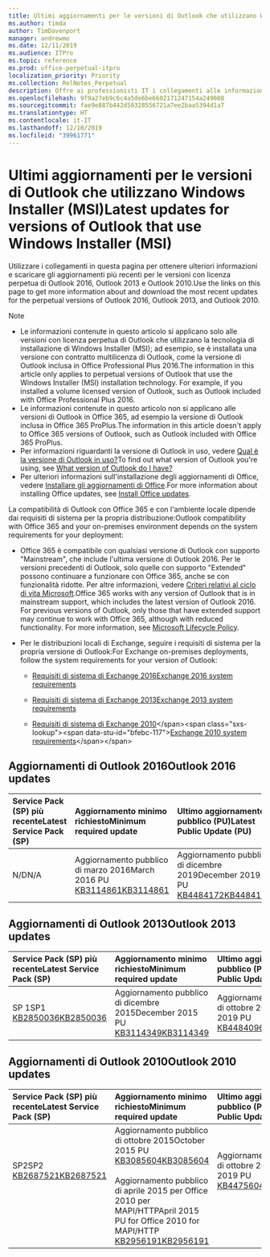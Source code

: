 ```yaml
---
title: Ultimi aggiornamenti per le versioni di Outlook che utilizzano Windows Installer (MSI)
ms.author: timda
author: TimDavenport
manager: andrewmo
ms.date: 12/11/2019
ms.audience: ITPro
ms.topic: reference
ms.prod: office-perpetual-itpro
localization_priority: Priority
ms.collection: RelNotes_Perpetual
description: Offre ai professionisti IT i collegamenti alle informazioni sugli aggiornamenti più recenti delle versioni con licenza perpetua di Outlook 2016, Outlook 2013, e Outlook 2010
ms.openlocfilehash: 9f9a27eb9c6c4a5de6be6602171247154a249088
ms.sourcegitcommit: fae9e887b442d58328556721a7ee2baa5394d1a7
ms.translationtype: HT
ms.contentlocale: it-IT
ms.lasthandoff: 12/10/2019
ms.locfileid: "39961771"
---
```

# <a name="latest-updates-for-versions-of-outlook-that-use-windows-installer-msi"></a><span data-ttu-id="bfebc-103">Ultimi aggiornamenti per le versioni di Outlook che utilizzano Windows Installer (MSI)</span><span class="sxs-lookup"><span data-stu-id="bfebc-103">Latest updates for versions of Outlook that use Windows Installer (MSI)</span></span>

<span data-ttu-id="bfebc-104">Utilizzare i collegamenti in questa pagina per ottenere ulteriori informazioni e scaricare gli aggiornamenti più recenti per le versioni con licenza perpetua di Outlook 2016, Outlook 2013 e Outlook 2010.</span><span class="sxs-lookup"><span data-stu-id="bfebc-104">Use the links on this page to get more information about and download the most recent updates for the perpetual versions of Outlook 2016, Outlook 2013, and Outlook 2010.</span></span>
  
> [!NOTE]
> - <span data-ttu-id="bfebc-p101">Le informazioni contenute in questo articolo si applicano solo alle versioni con licenza perpetua di Outlook che utilizzano la tecnologia di installazione di Windows Installer (MSI); ad esempio, se è installata una versione con contratto multilicenza di Outlook, come la versione di Outlook inclusa in Office Professional Plus 2016.</span><span class="sxs-lookup"><span data-stu-id="bfebc-p101">The information in this article only applies to perpetual versions of Outlook that use the Windows Installer (MSI) installation technology. For example, if you installed a volume licensed version of Outlook, such as Outlook included with Office Professional Plus 2016.</span></span>
> - <span data-ttu-id="bfebc-107">Le informazioni contenute in questo articolo non si applicano alle versioni di Outlook in Office 365, ad esempio la versione di Outlook inclusa in Office 365 ProPlus.</span><span class="sxs-lookup"><span data-stu-id="bfebc-107">The information in this article doesn't apply to Office 365 versions of Outlook, such as Outlook included with Office 365 ProPlus.</span></span>
> - <span data-ttu-id="bfebc-108">Per informazioni riguardanti la versione di Outlook in uso, vedere [Qual è la versione di Outlook in uso?](https://support.office.com/article/b3a9568c-edb5-42b9-9825-d48d82b2257c)</span><span class="sxs-lookup"><span data-stu-id="bfebc-108">To find out what version of Outlook you're using, see [What version of Outlook do I have?](https://support.office.com/article/b3a9568c-edb5-42b9-9825-d48d82b2257c)</span></span>
> - <span data-ttu-id="bfebc-109">Per ulteriori informazioni sull'installazione degli aggiornamenti di Office, vedere [Installare gli aggiornamenti di Office](https://support.office.com/article/2ab296f3-7f03-43a2-8e50-46de917611c5).</span><span class="sxs-lookup"><span data-stu-id="bfebc-109">For more information about installing Office updates, see [Install Office updates](https://support.office.com/article/2ab296f3-7f03-43a2-8e50-46de917611c5).</span></span> 
  
<span data-ttu-id="bfebc-110">La compatibilità di Outlook con Office 365 e con l'ambiente locale dipende dai requisiti di sistema per la propria distribuzione:</span><span class="sxs-lookup"><span data-stu-id="bfebc-110">Outlook compatibility with Office 365 and your on-premises environment depends on the system requirements for your deployment:</span></span>
  
- <span data-ttu-id="bfebc-p102">Office 365 è compatibile con qualsiasi versione di Outlook con supporto "Mainstream", che include l'ultima versione di Outlook 2016. Per le versioni precedenti di Outlook, solo quelle con supporto "Extended" possono continuare a funzionare con Office 365, anche se con funzionalità ridotte. Per altre informazioni, vedere [Criteri relativi al ciclo di vita Microsoft](https://support.microsoft.com/lifecycle).</span><span class="sxs-lookup"><span data-stu-id="bfebc-p102">Office 365 works with any version of Outlook that is in mainstream support, which includes the latest version of Outlook 2016. For previous versions of Outlook, only those that have extended support may continue to work with Office 365, although with reduced functionality. For more information, see [Microsoft Lifecycle Policy](https://support.microsoft.com/lifecycle).</span></span>
    
- <span data-ttu-id="bfebc-114">Per le distribuzioni locali di Exchange, seguire i requisiti di sistema per la propria versione di Outlook:</span><span class="sxs-lookup"><span data-stu-id="bfebc-114">For Exchange on-premises deployments, follow the system requirements for your version of Outlook:</span></span>
    
  - [<span data-ttu-id="bfebc-115">Requisiti di sistema di Exchange 2016</span><span class="sxs-lookup"><span data-stu-id="bfebc-115">Exchange 2016 system requirements</span></span>](https://docs.microsoft.com/Exchange/plan-and-deploy/system-requirements)
    
  - [<span data-ttu-id="bfebc-116">Requisiti di sistema di Exchange 2013</span><span class="sxs-lookup"><span data-stu-id="bfebc-116">Exchange 2013 system requirements</span></span>](https://docs.microsoft.com/exchange/exchange-2013-system-requirements-exchange-2013-help)
    
  - <span data-ttu-id="bfebc-117">[Requisiti di sistema di Exchange 2010](https://docs.microsoft.com/previous-versions/office/exchange-server-2010/aa996719(v=exchg.141))</span><span class="sxs-lookup"><span data-stu-id="bfebc-117">[Exchange 2010 system requirements](https://docs.microsoft.com/previous-versions/office/exchange-server-2010/aa996719(v=exchg.141))</span></span>

   
## <a name="outlook-2016-updates"></a><span data-ttu-id="bfebc-118">Aggiornamenti di Outlook 2016</span><span class="sxs-lookup"><span data-stu-id="bfebc-118">Outlook 2016 updates</span></span>

|<span data-ttu-id="bfebc-119">**Service Pack (SP) più recente**</span><span class="sxs-lookup"><span data-stu-id="bfebc-119">**Latest Service Pack (SP)**</span></span>|<span data-ttu-id="bfebc-120">**Aggiornamento minimo richiesto**</span><span class="sxs-lookup"><span data-stu-id="bfebc-120">**Minimum required update**</span></span>|<span data-ttu-id="bfebc-121">**Ultimo aggiornamento pubblico (PU)**</span><span class="sxs-lookup"><span data-stu-id="bfebc-121">**Latest Public Update (PU)**</span></span>|
|:-----|:-----|:-----|
|<span data-ttu-id="bfebc-122">N/D</span><span class="sxs-lookup"><span data-stu-id="bfebc-122">N/A</span></span>  <br/> |<span data-ttu-id="bfebc-123">Aggiornamento pubblico di marzo 2016</span><span class="sxs-lookup"><span data-stu-id="bfebc-123">March 2016 PU</span></span> <br/>[<span data-ttu-id="bfebc-124">KB3114861</span><span class="sxs-lookup"><span data-stu-id="bfebc-124">KB3114861</span></span>](https://support.microsoft.com/help/3114861) <br/> |<span data-ttu-id="bfebc-125">Aggiornamento pubblico di dicembre 2019</span><span class="sxs-lookup"><span data-stu-id="bfebc-125">December 2019 PU</span></span> <br/>[<span data-ttu-id="bfebc-126">KB4484172</span><span class="sxs-lookup"><span data-stu-id="bfebc-126">KB4484172</span></span>](https://support.microsoft.com/help/4484172) 

## <a name="outlook-2013-updates"></a><span data-ttu-id="bfebc-127">Aggiornamenti di Outlook 2013</span><span class="sxs-lookup"><span data-stu-id="bfebc-127">Outlook 2013 updates</span></span>

|<span data-ttu-id="bfebc-128">**Service Pack (SP) più recente**</span><span class="sxs-lookup"><span data-stu-id="bfebc-128">**Latest Service Pack (SP)**</span></span>|<span data-ttu-id="bfebc-129">**Aggiornamento minimo richiesto**</span><span class="sxs-lookup"><span data-stu-id="bfebc-129">**Minimum required update**</span></span>|<span data-ttu-id="bfebc-130">**Ultimo aggiornamento pubblico (PU)**</span><span class="sxs-lookup"><span data-stu-id="bfebc-130">**Latest Public Update (PU)**</span></span>|
|:-----|:-----|:-----|
|<span data-ttu-id="bfebc-131">SP 1</span><span class="sxs-lookup"><span data-stu-id="bfebc-131">SP1</span></span>  <br/>[<span data-ttu-id="bfebc-132">KB2850036</span><span class="sxs-lookup"><span data-stu-id="bfebc-132">KB2850036</span></span>](https://go.microsoft.com/fwlink/p/?LinkId=512538) <br/> |<span data-ttu-id="bfebc-133">Aggiornamento pubblico di dicembre 2015</span><span class="sxs-lookup"><span data-stu-id="bfebc-133">December 2015 PU</span></span> <br/>[<span data-ttu-id="bfebc-134">KB3114349</span><span class="sxs-lookup"><span data-stu-id="bfebc-134">KB3114349</span></span>](https://support.microsoft.com/kb/3114349) <br/> |<span data-ttu-id="bfebc-135">Aggiornamento pubblico di ottobre 2019</span><span class="sxs-lookup"><span data-stu-id="bfebc-135">October 2019 PU</span></span> <br/>[<span data-ttu-id="bfebc-136">KB4484096</span><span class="sxs-lookup"><span data-stu-id="bfebc-136">KB4484096</span></span>](https://support.microsoft.com/help/4484096)  |
   
## <a name="outlook-2010-updates"></a><span data-ttu-id="bfebc-137">Aggiornamenti di Outlook 2010</span><span class="sxs-lookup"><span data-stu-id="bfebc-137">Outlook 2010 updates</span></span>

|<span data-ttu-id="bfebc-138">**Service Pack (SP) più recente**</span><span class="sxs-lookup"><span data-stu-id="bfebc-138">**Latest Service Pack (SP)**</span></span>|<span data-ttu-id="bfebc-139">**Aggiornamento minimo richiesto**</span><span class="sxs-lookup"><span data-stu-id="bfebc-139">**Minimum required update**</span></span>|<span data-ttu-id="bfebc-140">**Ultimo aggiornamento pubblico (PU)**</span><span class="sxs-lookup"><span data-stu-id="bfebc-140">**Latest Public Update (PU)**</span></span>|
|:-----|:-----|:-----|
|<span data-ttu-id="bfebc-141">SP2</span><span class="sxs-lookup"><span data-stu-id="bfebc-141">SP2</span></span> <br/>[<span data-ttu-id="bfebc-142">KB2687521</span><span class="sxs-lookup"><span data-stu-id="bfebc-142">KB2687521</span></span>](https://go.microsoft.com/fwlink/p/?LinkId=512542) <br><br><br><br/> |<span data-ttu-id="bfebc-143">Aggiornamento pubblico di ottobre 2015</span><span class="sxs-lookup"><span data-stu-id="bfebc-143">October 2015 PU</span></span> <br/> [<span data-ttu-id="bfebc-144">KB3085604</span><span class="sxs-lookup"><span data-stu-id="bfebc-144">KB3085604</span></span>](https://support.microsoft.com/kb/3085604) <br/><br/>  <span data-ttu-id="bfebc-145">Aggiornamento pubblico di aprile 2015 per Office 2010 per MAPI/HTTP</span><span class="sxs-lookup"><span data-stu-id="bfebc-145">April 2015 PU for Office 2010 for MAPI/HTTP</span></span> <br/> [<span data-ttu-id="bfebc-146">KB2956191</span><span class="sxs-lookup"><span data-stu-id="bfebc-146">KB2956191</span></span>](https://support.microsoft.com/it-IT/help/2956191/april-14-2015-update-for-office-2010-kb2956191) <br/> |<span data-ttu-id="bfebc-147">Aggiornamento pubblico di ottobre 2019</span><span class="sxs-lookup"><span data-stu-id="bfebc-147">October 2019 PU</span></span> <br/>[<span data-ttu-id="bfebc-148">KB4475604</span><span class="sxs-lookup"><span data-stu-id="bfebc-148">KB4475604</span></span>](https://support.microsoft.com/help/4475604) <br><br><br><br/>|
   

